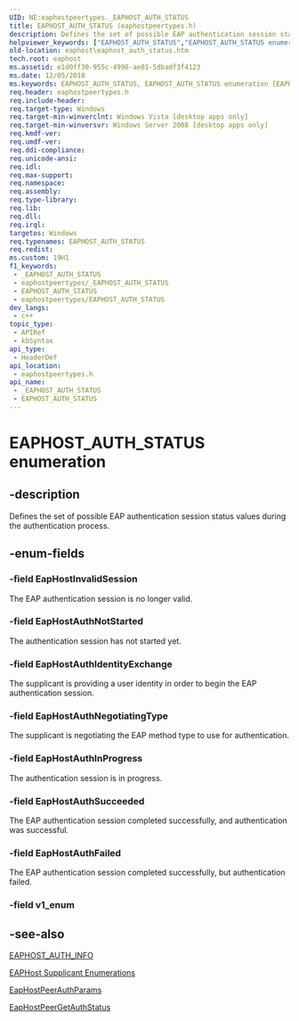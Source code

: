 ```yaml
---
UID: NE:eaphostpeertypes._EAPHOST_AUTH_STATUS
title: EAPHOST_AUTH_STATUS (eaphostpeertypes.h)
description: Defines the set of possible EAP authentication session status values during the authentication process.
helpviewer_keywords: ["EAPHOST_AUTH_STATUS","EAPHOST_AUTH_STATUS enumeration [EAPHost]","EapHostAuthFailed","EapHostAuthIdentityExchange","EapHostAuthInProgress","EapHostAuthNegotiatingType","EapHostAuthNotStarted","EapHostAuthSucceeded","EapHostInvalidSession","eaphost.eaphost_auth_status","eaphostpeertypes/EAPHOST_AUTH_STATUS","eaphostpeertypes/EapHostAuthFailed","eaphostpeertypes/EapHostAuthIdentityExchange","eaphostpeertypes/EapHostAuthInProgress","eaphostpeertypes/EapHostAuthNegotiatingType","eaphostpeertypes/EapHostAuthNotStarted","eaphostpeertypes/EapHostAuthSucceeded","eaphostpeertypes/EapHostInvalidSession"]
old-location: eaphost\eaphost_auth_status.htm
tech.root: eaphost
ms.assetid: e1d0ff30-955c-4998-ae01-5dbadf3f4123
ms.date: 12/05/2018
ms.keywords: EAPHOST_AUTH_STATUS, EAPHOST_AUTH_STATUS enumeration [EAPHost], EapHostAuthFailed, EapHostAuthIdentityExchange, EapHostAuthInProgress, EapHostAuthNegotiatingType, EapHostAuthNotStarted, EapHostAuthSucceeded, EapHostInvalidSession, eaphost.eaphost_auth_status, eaphostpeertypes/EAPHOST_AUTH_STATUS, eaphostpeertypes/EapHostAuthFailed, eaphostpeertypes/EapHostAuthIdentityExchange, eaphostpeertypes/EapHostAuthInProgress, eaphostpeertypes/EapHostAuthNegotiatingType, eaphostpeertypes/EapHostAuthNotStarted, eaphostpeertypes/EapHostAuthSucceeded, eaphostpeertypes/EapHostInvalidSession
req.header: eaphostpeertypes.h
req.include-header: 
req.target-type: Windows
req.target-min-winverclnt: Windows Vista [desktop apps only]
req.target-min-winversvr: Windows Server 2008 [desktop apps only]
req.kmdf-ver: 
req.umdf-ver: 
req.ddi-compliance: 
req.unicode-ansi: 
req.idl: 
req.max-support: 
req.namespace: 
req.assembly: 
req.type-library: 
req.lib: 
req.dll: 
req.irql: 
targetos: Windows
req.typenames: EAPHOST_AUTH_STATUS
req.redist: 
ms.custom: 19H1
f1_keywords:
 - _EAPHOST_AUTH_STATUS
 - eaphostpeertypes/_EAPHOST_AUTH_STATUS
 - EAPHOST_AUTH_STATUS
 - eaphostpeertypes/EAPHOST_AUTH_STATUS
dev_langs:
 - c++
topic_type:
 - APIRef
 - kbSyntax
api_type:
 - HeaderDef
api_location:
 - eaphostpeertypes.h
api_name:
 - _EAPHOST_AUTH_STATUS
 - EAPHOST_AUTH_STATUS
---
```


# EAPHOST_AUTH_STATUS enumeration


## -description

Defines the set of possible EAP authentication session status values during the authentication process.

## -enum-fields

### -field EapHostInvalidSession

The EAP authentication session is no longer valid.

### -field EapHostAuthNotStarted

The authentication session has not started yet.

### -field EapHostAuthIdentityExchange

The supplicant is providing a user identity in order to begin the EAP authentication session.

### -field EapHostAuthNegotiatingType

The supplicant is negotiating the EAP method type to use for authentication.

### -field EapHostAuthInProgress

The authentication session is in progress.

### -field EapHostAuthSucceeded

The EAP authentication session completed successfully, and authentication was successful.

### -field EapHostAuthFailed

The EAP authentication session completed successfully, but authentication failed.

### -field v1_enum

## -see-also

<a href="/windows/win32/api/eaphostpeertypes/ns-eaphostpeertypes-eaphost_auth_info">EAPHOST_AUTH_INFO</a>



[EAPHost Supplicant Enumerations](/windows/win32/eaphost/eap-host-supplicant-enumerations)



<a href="/windows/win32/api/eaphostpeertypes/ne-eaphostpeertypes-eaphostpeerauthparams">EapHostPeerAuthParams</a>



<a href="/previous-versions/windows/desktop/api/eappapis/nf-eappapis-eaphostpeergetauthstatus">EapHostPeerGetAuthStatus</a>

